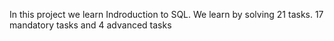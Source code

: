 In this project we learn Indroduction to SQL. We learn by solving 21 tasks. 17 mandatory tasks and 4 advanced tasks
